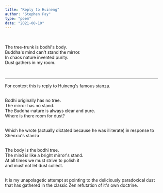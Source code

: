 ```yaml
---
title: "Reply to Huineng"
author: "Stephen Fay"
type: "poem"
date: "2021-08-10"
---
```


<br/><br/>
<poem>
The tree-trunk is bodhi's body.<br/>
Buddha's mind can't stand the mirror. <br/>
In chaos nature invented purity. <br/>
Dust gathers in my room.<br/>
</poem>

<br/>

---

For context this is reply to Huineng's famous stanza.

<br/>
<poem>
Bodhi originally has no tree.<br/>
The mirror has no stand.<br/>
The Buddha-nature is always clear and pure. <br/>
Where is there room for dust?<br/>
</poem>

<br/>

Which he wrote (actually dictated because he was illiterate) in response to Shenxiu's stanza<br/><br/>

<poem>
The body is the bodhi tree.<br/>
The mind is like a bright mirror's stand.<br/>
At all times we must strive to polish it<br/>
and must not let dust collect.<br/>
</poem>

<br/>

It is my unapolagetic attempt at pointing to the deliciously paradoxical dust that has gathered in the classic Zen refutation of it's own doctrine.

<br/><br/>
<br/><br/>
<br/><br/>
